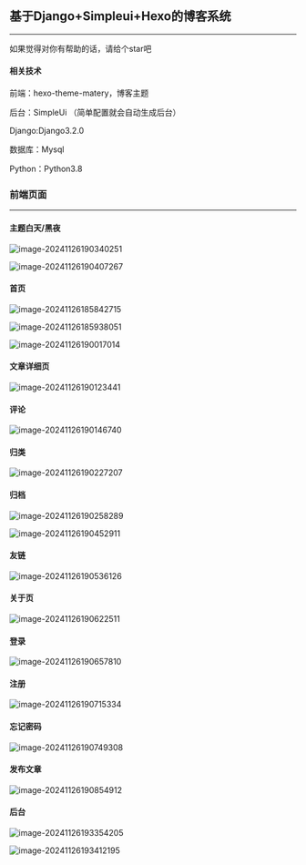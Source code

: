 ## 基于Django+Simpleui+Hexo的博客系统

---

如果觉得对你有帮助的话，请给个star吧

#### 相关技术

前端：hexo-theme-matery，博客主题

后台：SimpleUi （简单配置就会自动生成后台）

Django:Django3.2.0

数据库：Mysql

Python：Python3.8

### 前端页面

---

#### 主题白天/黑夜

![image-20241126190340251]([D:\Py_Location\django-matery-blog-master\Blog\assets](https://github.com/Lh-168168/Blog/blob/main/assets)\image-20241126190340251.png)

![image-20241126190407267](D:\Py_Location\django-matery-blog-master\Blog\assets\image-20241126190407267.png)

#### 首页

![image-20241126185842715](D:\Py_Location\django-matery-blog-master\Blog\assets\image-20241126185842715.png)

![image-20241126185938051](D:\Py_Location\django-matery-blog-master\Blog\assets\image-20241126185938051.png)

![image-20241126190017014](D:\Py_Location\django-matery-blog-master\Blog\assets\image-20241126190017014.png)

#### 文章详细页

![image-20241126190123441](D:\Py_Location\django-matery-blog-master\Blog\assets\image-20241126190123441.png)

#### 评论

![image-20241126190146740](D:\Py_Location\django-matery-blog-master\Blog\assets\image-20241126190146740.png)

#### 归类

![image-20241126190227207](D:\Py_Location\django-matery-blog-master\Blog\assets\image-20241126190227207.png)

#### 归档

![image-20241126190258289](D:\Py_Location\django-matery-blog-master\Blog\assets\image-20241126190258289.png)

![image-20241126190452911](D:\Py_Location\django-matery-blog-master\Blog\assets\image-20241126190452911.png)

#### 友链

![image-20241126190536126](D:\Py_Location\django-matery-blog-master\Blog\assets\image-20241126190536126.png)

#### 关于页

![image-20241126190622511](D:\Py_Location\django-matery-blog-master\Blog\assets\image-20241126190622511.png)

#### 登录

![image-20241126190657810](D:\Py_Location\django-matery-blog-master\Blog\assets\image-20241126190657810.png)

#### 注册

![image-20241126190715334](D:\Py_Location\django-matery-blog-master\Blog\assets\image-20241126190715334.png)

#### 忘记密码

![image-20241126190749308](D:\Py_Location\django-matery-blog-master\Blog\assets\image-20241126190749308.png)

#### 发布文章

![image-20241126190854912](D:\Py_Location\django-matery-blog-master\Blog\assets\image-20241126190854912.png)

#### 后台

![image-20241126193354205](D:\Py_Location\django-matery-blog-master\Blog\assets\image-20241126193354205.png)

![image-20241126193412195](D:\Py_Location\django-matery-blog-master\Blog\assets\image-20241126193412195.png)
